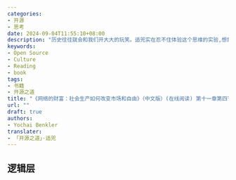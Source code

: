 ```yaml
---
categories:
- 开源
- 思考
date: 2024-09-04T11:55:10+08:00
description: "历史往往就会和我们开大大的玩笑。适兕实在忍不住体验这个思维的实验,想象虚拟的历史，于是尝试花几个月的时间翻译。Enjoy！Happy Reading～"
keywords:
- Open Source
- Culture
- Reading
- book
tags:
- 书籍
- 开源之道
title: "《网络的财富：社会生产如何改变市场和自由》（中文版）(在线阅读) 第十一章第四节"
url: ""
draft: true
authors:
- Yochai Benkler
translater:
- 「开源之道」·适兕
---
```


## 逻辑层